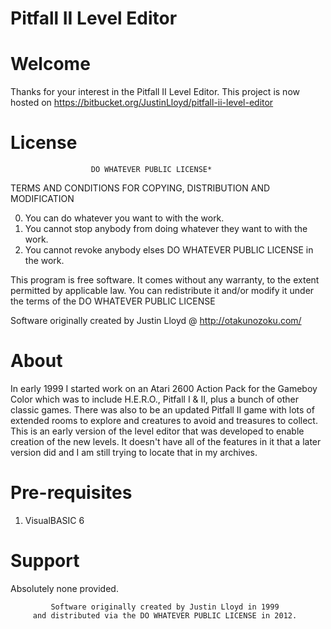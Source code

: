 Pitfall II Level Editor
=======================

Welcome
=======
Thanks for your interest in the Pitfall II Level Editor. This project is now
hosted on https://bitbucket.org/JustinLloyd/pitfall-ii-level-editor



License
=======
                      DO WHATEVER PUBLIC LICENSE*
   TERMS AND CONDITIONS FOR COPYING, DISTRIBUTION AND MODIFICATION

  0. You can do whatever you want to with the work.
  1. You cannot stop anybody from doing whatever they want to with the work.
  2. You cannot revoke anybody elses DO WHATEVER PUBLIC LICENSE in the work.

 This program is free software. It comes without any warranty, to
 the extent permitted by applicable law. You can redistribute it
 and/or modify it under the terms of the DO WHATEVER PUBLIC LICENSE
 
 Software originally created by Justin Lloyd @ http://otakunozoku.com/


About
=====
In early 1999 I started work on an Atari 2600 Action Pack for the Gameboy Color
which was to include H.E.R.O., Pitfall I & II, plus a bunch of other classic
games. There was also to be an updated Pitfall II game with lots of extended
rooms to explore and creatures to avoid and treasures to collect. This is an
early version of the level editor that was developed to enable creation of the
new levels. It doesn't have all of the features in it that a later version
did and I am still trying to locate that in my archives.

Pre-requisites
==============
1. VisualBASIC 6


Support
=======
Absolutely none provided.


             Software originally created by Justin Lloyd in 1999
         and distributed via the DO WHATEVER PUBLIC LICENSE in 2012.
